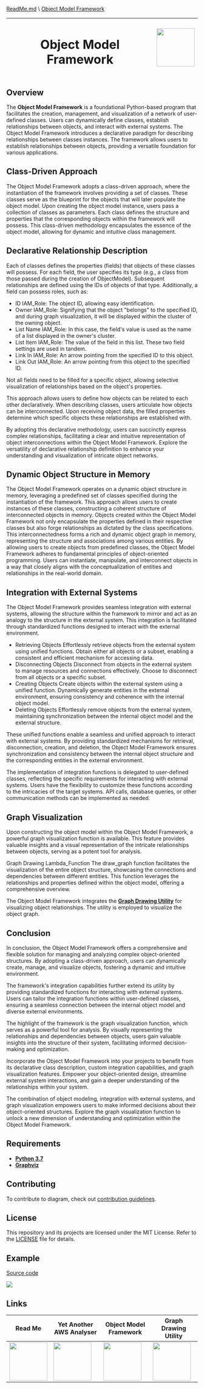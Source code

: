 [ReadMe.md](../ReadMe.md) \ [Object Model Framework](Object_Model_Framework.md)

<table style="width: 100%">
  <thead>
    <tr>
        <th>
            <h1>Object Model Framework</h1>
        </th>
        <th>
            <img src="../img/Object_Model_Framework.png" width="100" height="100">
        </th>
    </tr>
  </thead>
</table>

## Overview
The **Object Model Framework** is a foundational Python-based program that facilitates the creation, management, and visualization of a network of user-defined classes. Users can dynamically define classes, establish relationships between objects, and interact with external systems.
The Object Model Framework introduces a declarative paradigm for describing relationships between classes instances.
The framework allows users to establish relationships between objects, providing a versatile foundation for various applications.

## Class-Driven Approach
The Object Model Framework adopts a class-driven approach, where the instantiation of the framework involves providing a set of classes. These classes serve as the blueprint for the objects that will later populate the object model.
Upon creating the object model instance, users pass a collection of classes as parameters. Each class defines the structure and properties that the corresponding objects within the framework will possess. This class-driven methodology encapsulates the essence of the object model, allowing for dynamic and intuitive class management.

## Declarative Relationship Description
Each of classes defines the properties (fields) that objects of these classes will possess.
For each field, the user specifies its type (e.g., a class from those passed during the creation of ObjectModel). Subsequent relationships are defined using the IDs of objects of that type. Additionally, a field can possess roles, such as:

- ID IAM_Role: The object ID, allowing easy identification.
- Owner IAM_Role: Signifying that the object "belongs" to the specified ID, and during graph visualization, it will be displayed within the cluster of the owning object.
- List Name IAM_Role: In this case, the field's value is used as the name of a list displayed in the owner's cluster.
- List Item IAM_Role: The value of the field in this list. These two field settings are used in tandem.
- Link In IAM_Role: An arrow pointing from the specified ID to this object.
- Link Out IAM_Role: An arrow pointing from this object to the specified ID.

Not all fields need to be filled for a specific object, allowing selective visualization of relationships based on the object's properties.

This approach allows users to define how objects can be related to each other declaratively. When describing classes, users articulate how objects can be interconnected. Upon receiving object data, the filled properties determine which specific objects these relationships are established with.

By adopting this declarative methodology, users can succinctly express complex relationships, facilitating a clear and intuitive representation of object interconnections within the Object Model Framework. Explore the versatility of declarative relationship definition to enhance your understanding and visualization of intricate object networks.

## Dynamic Object Structure in Memory
The Object Model Framework operates on a dynamic object structure in memory, leveraging a predefined set of classes specified during the instantiation of the framework. This approach allows users to create instances of these classes, constructing a coherent structure of interconnected objects in memory.
Objects created within the Object Model Framework not only encapsulate the properties defined in their respective classes but also forge relationships as dictated by the class specifications. This interconnectedness forms a rich and dynamic object graph in memory, representing the structure and associations among various entities.
By allowing users to create objects from predefined classes, the Object Model Framework adheres to fundamental principles of object-oriented programming. Users can instantiate, manipulate, and interconnect objects in a way that closely aligns with the conceptualization of entities and relationships in the real-world domain.

## Integration with External Systems
The Object Model Framework provides seamless integration with external systems, allowing the structure within the framework to mirror and act as an analogy to the structure in the external system. This integration is facilitated through standardized functions designed to interact with the external environment.

- Retrieving Objects
Effortlessly retrieve objects from the external system using unified functions. Obtain either all objects or a subset, enabling a consistent and efficient mechanism for accessing data.
- Disconnecting Objects
Disconnect from objects in the external system to manage resources and connections effectively. Choose to disconnect from all objects or a specific subset.
- Creating Objects
Create objects within the external system using a unified function. Dynamically generate entities in the external environment, ensuring consistency and coherence with the internal object model.
- Deleting Objects
Effortlessly remove objects from the external system, maintaining synchronization between the internal object model and the external structure.

These unified functions enable a seamless and unified approach to interact with external systems. By providing standardized mechanisms for retrieval, disconnection, creation, and deletion, the Object Model Framework ensures synchronization and consistency between the internal object structure and the corresponding entities in the external environment.

The implementation of integration functions is delegated to user-defined classes, reflecting the specific requirements for interacting with external systems. Users have the flexibility to customize these functions according to the intricacies of the target systems. API calls, database queries, or other communication methods can be implemented as needed.

## Graph Visualization
Upon constructing the object model within the Object Model Framework, a powerful graph visualization function is available. This feature provides valuable insights and a visual representation of the intricate relationships between objects, serving as a potent tool for analysis.

Graph Drawing Lambda_Function
The draw_graph function facilitates the visualization of the entire object structure, showcasing the connections and dependencies between different entities. This function leverages the relationships and properties defined within the object model, offering a comprehensive overview.

The Object Model Framework integrates the [**Graph Drawing Utility**](Graph_Drawing_Utility.md) for visualizing object relationships. The utility is employed to visualize the object graph.

## Conclusion
In conclusion, the Object Model Framework offers a comprehensive and flexible solution for managing and analyzing complex object-oriented structures. By adopting a class-driven approach, users can dynamically create, manage, and visualize objects, fostering a dynamic and intuitive environment.

The framework's integration capabilities further extend its utility by providing standardized functions for interacting with external systems. Users can tailor the integration functions within user-defined classes, ensuring a seamless connection between the internal object model and diverse external environments.

The highlight of the framework is the graph visualization function, which serves as a powerful tool for analysis. By visually representing the relationships and dependencies between objects, users gain valuable insights into the structure of their system, facilitating informed decision-making and optimization.

Incorporate the Object Model Framework into your projects to benefit from its declarative class description, custom integration capabilities, and graph visualization features. Empower your object-oriented design, streamline external system interactions, and gain a deeper understanding of the relationships within your system.

The combination of object modeling, integration with external systems, and graph visualization empowers users to make informed decisions about their object-oriented structures. Explore the graph visualization function to unlock a new dimension of understanding and optimization within the Object Model Framework.

## Requirements

- [**Python 3.7**](https://www.python.org/)
- [**Graphviz**](https://graphviz.gitlab.io/download/)

## Contributing

To contribute to diagram, check out [contribution guidelines](docs/CONTRIBUTING.md).

## License

This repository and its projects are licensed under the MIT License. Refer to the [LICENSE](docs/LICENSE.md) file for details.

## Example

[Source code](../Demo.py)

<img src="../img/Demo.png">

## Links

| Read Me       | Yet Another AWS Analyser | Object Model Framework | Graph Drawing Utility |
| ------------- | ------------------------ | ---------------------- | --------------------- |
| [<img src="../img/Home.png" width="100" height="100">](../ReadMe.md) | [<img src="../img/Yet_Another_AWS_Analyser.png" width="100" height="100">](../docs/Yet_Another_AWS_Analyser.md) | [<img src="../img/Object_Model_Framework.png" width="100" height="100">](../docs/Object_Model_Framework.md) | [<img src="../img/Graph_Drawing_Utility.png" width="100" height="100">](../docs/Graph_Drawing_Utility.md) |
